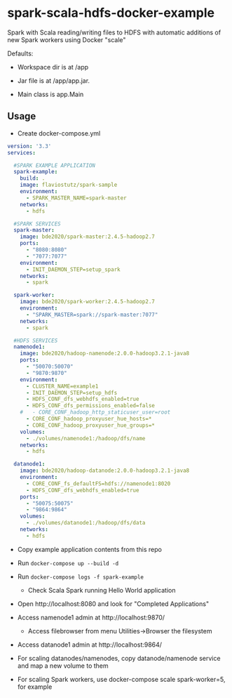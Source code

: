 # spark-scala-hdfs-docker-example
Spark with Scala reading/writing files to HDFS with automatic additions of new Spark workers using Docker "scale"

Defaults:

* Workspace dir is at /app

* Jar file is at /app/app.jar.

* Main class is app.Main


## Usage

* Create docker-compose.yml

```yml
version: '3.3'
services:

  #SPARK EXAMPLE APPLICATION
  spark-example:
    build: .
    image: flaviostutz/spark-sample
    environment:
      - SPARK_MASTER_NAME=spark-master
    networks:
      - hdfs

  #SPARK SERVICES
  spark-master:
    image: bde2020/spark-master:2.4.5-hadoop2.7
    ports:
      - "8080:8080"
      - "7077:7077"
    environment:
      - INIT_DAEMON_STEP=setup_spark
    networks:
      - spark

  spark-worker:
    image: bde2020/spark-worker:2.4.5-hadoop2.7
    environment:
      - "SPARK_MASTER=spark://spark-master:7077"
    networks:
      - spark

  #HDFS SERVICES
  namenode1:
    image: bde2020/hadoop-namenode:2.0.0-hadoop3.2.1-java8
    ports:
      - "50070:50070"
      - "9870:9870"
    environment:
      - CLUSTER_NAME=example1
      - INIT_DAEMON_STEP=setup_hdfs
      - HDFS_CONF_dfs_webhdfs_enabled=true
      - HDFS_CONF_dfs_permissions_enabled=false
    #   - CORE_CONF_hadoop_http_staticuser_user=root
      - CORE_CONF_hadoop_proxyuser_hue_hosts=*
      - CORE_CONF_hadoop_proxyuser_hue_groups=*
    volumes:
      - ./volumes/namenode1:/hadoop/dfs/name
    networks:
      - hdfs

  datanode1:
    image: bde2020/hadoop-datanode:2.0.0-hadoop3.2.1-java8
    environment:
      - CORE_CONF_fs_defaultFS=hdfs://namenode1:8020
      - HDFS_CONF_dfs_webhdfs_enabled=true
    ports:
      - "50075:50075"
      - "9864:9864"
    volumes:
      - ./volumes/datanode1:/hadoop/dfs/data
    networks:
      - hdfs
```

* Copy example application contents from this repo

* Run ```docker-compose up --build -d```

* Run ```docker-compose logs -f spark-example```

  * Check Scala Spark running Hello World application

* Open http://localhost:8080 and look for "Completed Applications"

* Access namenode1 admin at http://localhost:9870/
  * Access filebrowser from menu Utilities->Browser the filesystem

* Access datanode1 admin at http://localhost:9864/

* For scaling datanodes/namenodes, copy datanode/namenode service and map a new volume to them

* For scaling Spark workers, use docker-compose scale spark-worker=5, for example
